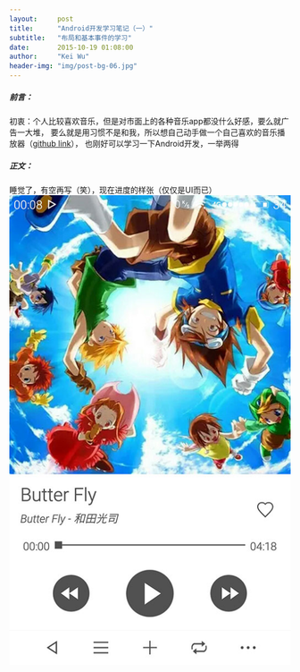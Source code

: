 ```yaml
---
layout:     post
title:      "Android开发学习笔记（一）"
subtitle:   "布局和基本事件的学习"
date:       2015-10-19 01:08:00
author:     "Kei Wu"
header-img: "img/post-bg-06.jpg"
---
```


##### 前言：
初衷：个人比较喜欢音乐，但是对市面上的各种音乐app都没什么好感，要么就广告一大堆，
要么就是用习惯不是和我，所以想自己动手做一个自己喜欢的音乐播放器（[github link](https://github.com/scauwjh/kmusic)），
也刚好可以学习一下Android开发，一举两得

##### 正文：
睡觉了，有空再写（笑），现在进度的样张（仅仅是UI而已）
![](https://raw.githubusercontent.com/scauwjh/kmusic/master/sample/2015-10-18.jpg)
